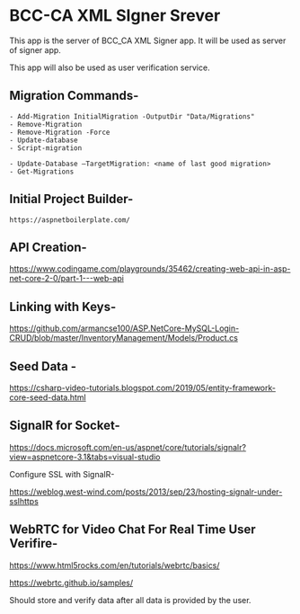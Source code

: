 # BCC-CA XML SIgner Srever

This app is the server of BCC_CA XML Signer app. It will be used as server of signer app.

This app will also be used as user verification service.

## Migration Commands-

	- Add-Migration InitialMigration -OutputDir "Data/Migrations"
	- Remove-Migration
	- Remove-Migration -Force
	- Update-database
	- Script-migration

	- Update-Database –TargetMigration: <name of last good migration>
	- Get-Migrations


## Initial Project Builder-

	https://aspnetboilerplate.com/

## API Creation-

https://www.codingame.com/playgrounds/35462/creating-web-api-in-asp-net-core-2-0/part-1---web-api

## Linking with Keys-

https://github.com/armancse100/ASP.NetCore-MySQL-Login-CRUD/blob/master/InventoryManagement/Models/Product.cs

## Seed Data -

https://csharp-video-tutorials.blogspot.com/2019/05/entity-framework-core-seed-data.html

## SignalR for Socket-

https://docs.microsoft.com/en-us/aspnet/core/tutorials/signalr?view=aspnetcore-3.1&tabs=visual-studio

Configure SSL with SignalR-

https://weblog.west-wind.com/posts/2013/sep/23/hosting-signalr-under-sslhttps

## WebRTC for Video Chat For Real Time User Verifire-

https://www.html5rocks.com/en/tutorials/webrtc/basics/

https://webrtc.github.io/samples/

Should store and verify data after all data is provided by the user.
